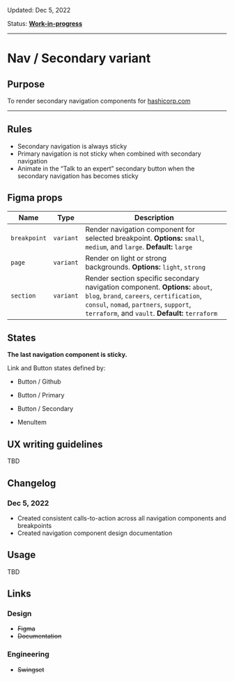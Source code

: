 Updated: Dec 5, 2022

Status: **[Work-in-progress](https://hashicorp-wpl-documentation.vercel.app/guides/can-i-use#work-in-progress)**

---

# Nav / Secondary variant

## Purpose

To render secondary navigation components for [hashicorp.com](https://www.hashicorp.com/)

---

## Rules

- Secondary navigation is always sticky
- Primary navigation is not sticky when combined with secondary navigation
- Animate in the “Talk to an expert” secondary button when the secondary navigation has becomes sticky

## Figma props

| Name         | Type      | Description                                                                                                                                                                                                             |
| ------------ | --------- | ----------------------------------------------------------------------------------------------------------------------------------------------------------------------------------------------------------------------- |
| `breakpoint` | `variant` | Render navigation component for selected breakpoint. **Options:** `small`, `medium`, and `large`. **Default:** `large`                                                                                                  |
| `page`       | `variant` | Render on light or strong backgrounds. **Options:** `light`, `strong`                                                                                                                                                   |
| `section`    | `variant` | Render section specific secondary navigation component. **Options:** `about`, `blog`, `brand`, `careers`, `certification`, `consul`, `nomad`, `partners`, `support`, `terraform`, and `vault`. **Default:** `terraform` |

## States

**The last navigation component is sticky.**

Link and Button states defined by:

- Button / Github
- Button / Primary
- Button / Secondary

- MenuItem

## UX writing guidelines

TBD

## Changelog

### Dec 5, 2022

- Created consistent calls-to-action across all navigation components and breakpoints
- Created navigation component design documentation

## Usage

TBD

## Links

### Design

- ~~Figma~~
- ~~Documentation~~

### Engineering

- ~~Swingset~~
